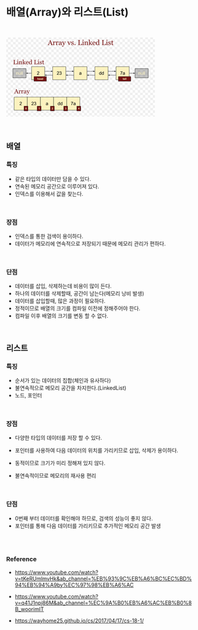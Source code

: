 # 배열(Array)와 리스트(List)

<br/>

![](./img/array_list.png)



<br/>

## 배열

### 특징

- 같은 타입의 데이터만 담을 수 있다.
- 연속된 메모리 공간으로 이루어져 있다.
- 인덱스를 이용해서 값을 찾는다.



<br/>

### 장점

- 인덱스를 통한 검색이 용이하다.
- 데이터가 메모리에 연속적으로 저장되기 때문에 메모리 관리가 편하다.



<br/>

### 단점

- 데이터를 삽입, 삭제하는데 비용이 많이 든다.
- 하나의 데이터를 삭제할때, 공간이 남는다(메모리 낭비 발생)
- 데이터를 삽입할때, 많은 과정이 필요하다.
- 정적이므로 배열의 크기를 컴파일 이전에 정해주어야 한다.
- 컴파일 이후 배열의 크기를 변동 할 수 없다.





<br/>

## 리스트

### 특징

- 순서가 있는 데이터의 집합(체인과 유사하다)
- 불연속적으로 메모리 공간을 차지한다.(LinkedList)
- 노드, 포인터



<br/>

### 장점

- 다양한 타입의 데이터를 저장 할 수 있다.

- 포인터를 사용하여 다음 데이터의 위치를 가리키므로 삽입, 삭제가 용이하다.
- 동적이므로 크기가 미리 정해져 있지 않다.
- 불연속적이므로 메모리의 재사용 편리



<br/>

### 단점

- 0번째 부터 데이터를 확인해야 하므로, 검색의 성능이 좋지 않다.
- 포인터를 통해 다음 데이터를 가리키므로 추가적인 메모리 공간 발생



<br/>

<br/>

### Reference

- https://www.youtube.com/watch?v=tKeRUmlmvHk&ab_channel=%EB%93%9C%EB%A6%BC%EC%BD%94%EB%94%A9by%EC%97%98%EB%A6%AC

- https://www.youtube.com/watch?v=q41J1npj86M&ab_channel=%EC%9A%B0%EB%A6%AC%EB%B0%8B_woorimIT

- https://wayhome25.github.io/cs/2017/04/17/cs-18-1/



